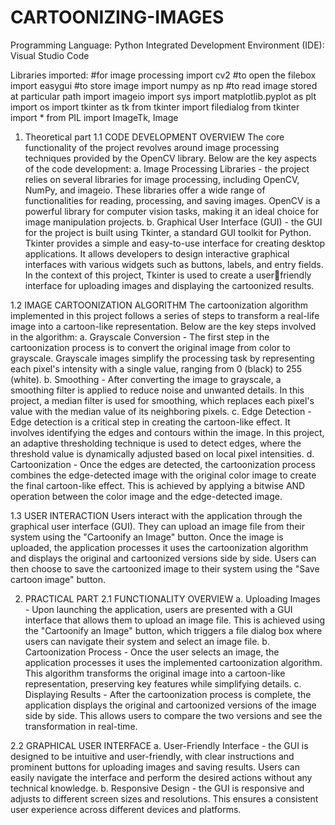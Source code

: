 # CARTOONIZING-IMAGES

Programming Language: Python
Integrated Development Environment (IDE): Visual Studio Code

Libraries imported:
#for image processing
import cv2
#to open the filebox
import easygui
#to store image
import numpy as np
#to read image stored at particular path
import imageio
import sys
import matplotlib.pyplot as plt
import os
import tkinter as tk
from tkinter import filedialog
from tkinter import *
from PIL import ImageTk, Image

1. Theoretical part
     1.1 CODE DEVELOPMENT OVERVIEW
The core functionality of the project revolves around image processing techniques 
provided by the OpenCV library. Below are the key aspects of the code development:
  a. Image Processing Libraries - the project relies on several libraries for image 
processing, including OpenCV, NumPy, and imageio. These libraries offer a 
wide range of functionalities for reading, processing, and saving images. 
OpenCV is a powerful library for computer vision tasks, making it an ideal 
choice for image manipulation projects.
  b. Graphical User Interface (GUI) - the GUI for the project is built using Tkinter, a 
standard GUI toolkit for Python. Tkinter provides a simple and easy-to-use 
interface for creating desktop applications. It allows developers to design 
interactive graphical interfaces with various widgets such as buttons, labels, 
and entry fields. In the context of this project, Tkinter is used to create a userfriendly interface for uploading images and displaying the cartoonized results.

  1.2 IMAGE CARTOONIZATION ALGORITHM
The cartoonization algorithm implemented in this project follows a series of steps to 
transform a real-life image into a cartoon-like representation. Below are the key steps 
involved in the algorithm:
  a. Grayscale Conversion - The first step in the cartoonization process is to convert 
the original image from color to grayscale. Grayscale images simplify the 
processing task by representing each pixel's intensity with a single value, ranging 
from 0 (black) to 255 (white).
  b. Smoothing - After converting the image to grayscale, a smoothing filter is applied 
to reduce noise and unwanted details. In this project, a median filter is used for 
smoothing, which replaces each pixel's value with the median value of its 
neighboring pixels.
  c. Edge Detection - Edge detection is a critical step in creating the cartoon-like 
effect. It involves identifying the edges and contours within the image. In this 
project, an adaptive thresholding technique is used to detect edges, where the 
threshold value is dynamically adjusted based on local pixel intensities.
  d. Cartoonization - Once the edges are detected, the cartoonization process 
combines the edge-detected image with the original color image to create the final cartoon-like effect. This is achieved by applying a bitwise AND operation 
between the color image and the edge-detected image.

  1.3 USER INTERACTION
  Users interact with the application through the graphical user interface (GUI). They 
can upload an image file from their system using the "Cartoonify an Image" button. Once 
the image is uploaded, the application processes it uses the cartoonization algorithm and 
displays the original and cartoonized versions side by side. Users can then choose to save 
the cartoonized image to their system using the "Save cartoon image" button.

   2. PRACTICAL PART
  2.1 FUNCTIONALITY OVERVIEW
  a. Uploading Images - Upon launching the application, users are presented with 
a GUI interface that allows them to upload an image file. This is achieved 
using the "Cartoonify an Image" button, which triggers a file dialog box where 
users can navigate their system and select an image file.
  b. Cartoonization Process - Once the user selects an image, the application 
processes it uses the implemented cartoonization algorithm. This algorithm 
transforms the original image into a cartoon-like representation, preserving 
key features while simplifying details.
  c. Displaying Results - After the cartoonization process is complete, the 
application displays the original and cartoonized versions of the image side 
by side. This allows users to compare the two versions and see the 
transformation in real-time.

  2.2 GRAPHICAL USER INTERFACE
  a. User-Friendly Interface - the GUI is designed to be intuitive and user-friendly, 
with clear instructions and prominent buttons for uploading images and saving 
results. Users can easily navigate the interface and perform the desired actions 
without any technical knowledge. 
  b. Responsive Design - the GUI is responsive and adjusts to different screen sizes 
and resolutions. This ensures a consistent user experience across different 
devices and platforms.
